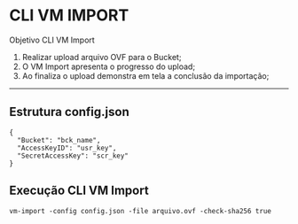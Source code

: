 # CLI VM IMPORT
Objetivo CLI VM Import

1. Realizar upload arquivo OVF para o Bucket;
2. O VM Import apresenta o progresso do upload;
3. Ao finaliza o upload demonstra em tela a conclusão da importação;

----------------------------------------------------------------

## Estrutura config.json
```
{
  "Bucket": "bck_name",
  "AccessKeyID": "usr_key",
  "SecretAccessKey": "scr_key"
}
```

## Execução CLI VM Import
```
vm-import -config config.json -file arquivo.ovf -check-sha256 true
```
